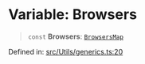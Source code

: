 # Variable: Browsers

> `const` **Browsers**: [`BrowsersMap`](../type-aliases/BrowsersMap.md)

Defined in: [src/Utils/generics.ts:20](https://github.com/Fokusdotid/Baileys/blob/e5a24e138f3b69cf124e0406999e537d5c9a6c18/src/Utils/generics.ts#L20)

